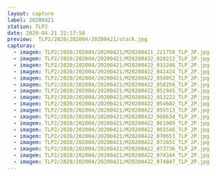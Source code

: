 ```yaml
---
layout: capture
label: 20200421
station: TLP2
date: 2020-04-21 22:17:58
preview:  TLP2/2020/202004/20200421/stack.jpg
capturas:
  - imagem: TLP2/2020/202004/20200421/M20200421_221758_TLP_2P.jpg
  - imagem: TLP2/2020/202004/20200421/M20200422_020212_TLP_2P.jpg
  - imagem: TLP2/2020/202004/20200421/M20200422_033246_TLP_2P.jpg
  - imagem: TLP2/2020/202004/20200421/M20200422_041424_TLP_2P.jpg
  - imagem: TLP2/2020/202004/20200421/M20200422_050052_TLP_2P.jpg
  - imagem: TLP2/2020/202004/20200421/M20200422_050256_TLP_2P.jpg
  - imagem: TLP2/2020/202004/20200421/M20200422_052945_TLP_2P.jpg
  - imagem: TLP2/2020/202004/20200421/M20200422_053222_TLP_2P.jpg
  - imagem: TLP2/2020/202004/20200421/M20200422_054602_TLP_2P.jpg
  - imagem: TLP2/2020/202004/20200421/M20200422_055513_TLP_2P.jpg
  - imagem: TLP2/2020/202004/20200421/M20200422_060634_TLP_2P.jpg
  - imagem: TLP2/2020/202004/20200421/M20200422_061009_TLP_2P.jpg
  - imagem: TLP2/2020/202004/20200421/M20200422_065548_TLP_2P.jpg
  - imagem: TLP2/2020/202004/20200421/M20200422_070653_TLP_2P.jpg
  - imagem: TLP2/2020/202004/20200421/M20200422_072831_TLP_2P.jpg
  - imagem: TLP2/2020/202004/20200421/M20200422_073736_TLP_2P.jpg
  - imagem: TLP2/2020/202004/20200421/M20200422_074344_TLP_2P.jpg
  - imagem: TLP2/2020/202004/20200421/M20200422_074847_TLP_2P.jpg
---
```

